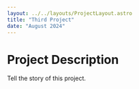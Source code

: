 ```yaml
---
layout: ../../layouts/ProjectLayout.astro
title: "Third Project"
date: "August 2024"
---
```


# Project Description

Tell the story of this project.